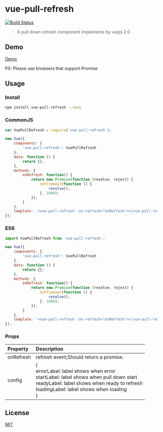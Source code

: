 # vue-pull-refresh
[![Build Status](https://travis-ci.org/lakb248/vue-pull-refresh.svg?branch=master)](https://travis-ci.org/lakb248/vue-pull-refresh)

> A pull down refresh component implements by vuejs 2.0

## Demo

[Demo](https://lakb248.github.io/vue-pull-refresh)

PS: Please use browsers that support Promise

## Usage

### Install

```bash
npm install vue-pull-refresh --save
```

### CommonJS

```javascript
var VuePullRefresh = require('vue-pull-refresh');

new Vue({
    components: {
        'vue-pull-refresh': VuePullRefresh
    },
    data: function () {
        return {};
    },
    methods: {
        onRefresh: function() {
            return new Promise(function (resolve, reject) {
                setTimeout(function () {
                    resolve();
                }, 1000);
            });
        }
    },
    template: '<vue-pull-refresh :on-refresh="onRefresh"></vue-pull-refresh>'
});
```

### ES6
```javascript
import VuePullRefresh from 'vue-pull-refresh';

new Vue({
    components: {
        'vue-pull-refresh': VuePullRefresh
    },
    data: function () {
        return {};
    },
    methods: {
        onRefresh: function() {
            return new Promise(function (resolve, reject) {
                setTimeout(function () {
                    resolve();
                }, 1000);
            });
        }
    },
    template: '<vue-pull-refresh :on-refresh="onRefresh"></vue-pull-refresh>'
});
```

### Props
| Property | Description |
|:--|:--|
| onRefresh | refresh event;Should return a promise. |
| config | {<br>errorLabel: label shows when error<br>startLabel: label shows when pull down start<br>readyLabel: label shows when ready to refresh<br>loadingLabel: label shows when loading<br>} |

## License

[MIT](http://opensource.org/licenses/MIT)
